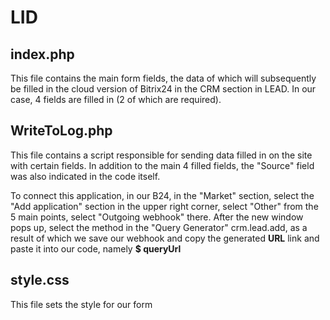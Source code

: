 # LID
## index.php
This file contains the main form fields, the data of which will subsequently be filled in the cloud version of Bitrix24 in the CRM section in LEAD.
In our case, 4 fields are filled in (2 of which are required).

## WriteToLog.php
This file contains a script responsible for sending data filled in on the site with certain fields.
 In addition to the main 4 filled fields, the "Source" field was also indicated in the code itself.

To connect this application, in our В24, in the "Market" section, select the "Add application" section 
in the upper right corner, select "Other" from the 5 main points, select "Outgoing webhook" there.
After the new window pops up, select the method in the "Query Generator" crm.lead.add, 
as a result of which we save our webhook and copy the generated **URL** link and paste it into our code, namely **$ queryUrl**

## style.css
This file sets the style for our form
